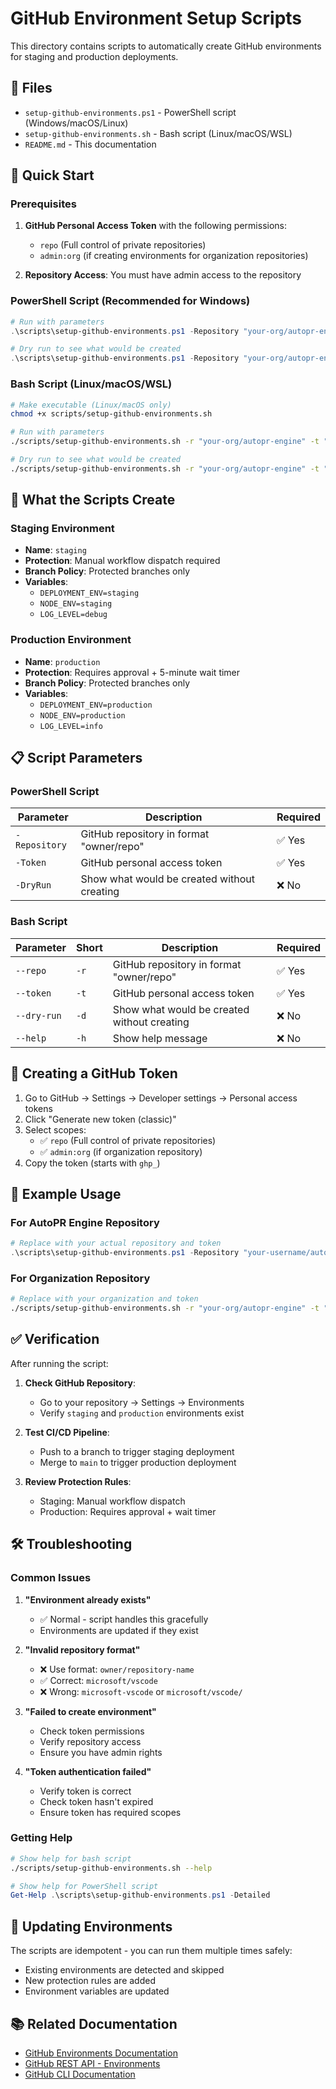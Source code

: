 # GitHub Environment Setup Scripts

This directory contains scripts to automatically create GitHub environments for staging and production deployments.

## 📁 Files

- `setup-github-environments.ps1` - PowerShell script (Windows/macOS/Linux)
- `setup-github-environments.sh` - Bash script (Linux/macOS/WSL)
- `README.md` - This documentation

## 🚀 Quick Start

### Prerequisites

1. **GitHub Personal Access Token** with the following permissions:
   - `repo` (Full control of private repositories)
   - `admin:org` (if creating environments for organization repositories)

2. **Repository Access**: You must have admin access to the repository

### PowerShell Script (Recommended for Windows)

```powershell
# Run with parameters
.\scripts\setup-github-environments.ps1 -Repository "your-org/autopr-engine" -Token "ghp_your_token_here"

# Dry run to see what would be created
.\scripts\setup-github-environments.ps1 -Repository "your-org/autopr-engine" -Token "ghp_your_token_here" -DryRun
```

### Bash Script (Linux/macOS/WSL)

```bash
# Make executable (Linux/macOS only)
chmod +x scripts/setup-github-environments.sh

# Run with parameters
./scripts/setup-github-environments.sh -r "your-org/autopr-engine" -t "ghp_your_token_here"

# Dry run to see what would be created
./scripts/setup-github-environments.sh -r "your-org/autopr-engine" -t "ghp_your_token_here" --dry-run
```

## 🔧 What the Scripts Create

### Staging Environment
- **Name**: `staging`
- **Protection**: Manual workflow dispatch required
- **Branch Policy**: Protected branches only
- **Variables**:
  - `DEPLOYMENT_ENV=staging`
  - `NODE_ENV=staging`
  - `LOG_LEVEL=debug`

### Production Environment
- **Name**: `production`
- **Protection**: Requires approval + 5-minute wait timer
- **Branch Policy**: Protected branches only
- **Variables**:
  - `DEPLOYMENT_ENV=production`
  - `NODE_ENV=production`
  - `LOG_LEVEL=info`

## 📋 Script Parameters

### PowerShell Script
| Parameter     | Description                                 | Required |
| ------------- | ------------------------------------------- | -------- |
| `-Repository` | GitHub repository in format "owner/repo"    | ✅ Yes    |
| `-Token`      | GitHub personal access token                | ✅ Yes    |
| `-DryRun`     | Show what would be created without creating | ❌ No     |

### Bash Script
| Parameter   | Short | Description                                 | Required |
| ----------- | ----- | ------------------------------------------- | -------- |
| `--repo`    | `-r`  | GitHub repository in format "owner/repo"    | ✅ Yes    |
| `--token`   | `-t`  | GitHub personal access token                | ✅ Yes    |
| `--dry-run` | `-d`  | Show what would be created without creating | ❌ No     |
| `--help`    | `-h`  | Show help message                           | ❌ No     |

## 🔐 Creating a GitHub Token

1. Go to GitHub → Settings → Developer settings → Personal access tokens
2. Click "Generate new token (classic)"
3. Select scopes:
   - ✅ `repo` (Full control of private repositories)
   - ✅ `admin:org` (if organization repository)
4. Copy the token (starts with `ghp_`)

## 🎯 Example Usage

### For AutoPR Engine Repository

```powershell
# Replace with your actual repository and token
.\scripts\setup-github-environments.ps1 -Repository "your-username/autopr-engine" -Token "ghp_xxxxxxxxxxxxxxxxxxxx"
```

### For Organization Repository

```bash
# Replace with your organization and token
./scripts/setup-github-environments.sh -r "your-org/autopr-engine" -t "ghp_xxxxxxxxxxxxxxxxxxxx"
```

## ✅ Verification

After running the script:

1. **Check GitHub Repository**:
   - Go to your repository → Settings → Environments
   - Verify `staging` and `production` environments exist

2. **Test CI/CD Pipeline**:
   - Push to a branch to trigger staging deployment
   - Merge to `main` to trigger production deployment

3. **Review Protection Rules**:
   - Staging: Manual workflow dispatch
   - Production: Requires approval + wait timer

## 🛠️ Troubleshooting

### Common Issues

1. **"Environment already exists"**
   - ✅ Normal - script handles this gracefully
   - Environments are updated if they exist

2. **"Invalid repository format"**
   - ❌ Use format: `owner/repository-name`
   - ✅ Correct: `microsoft/vscode`
   - ❌ Wrong: `microsoft-vscode` or `microsoft/vscode/`

3. **"Failed to create environment"**
   - Check token permissions
   - Verify repository access
   - Ensure you have admin rights

4. **"Token authentication failed"**
   - Verify token is correct
   - Check token hasn't expired
   - Ensure token has required scopes

### Getting Help

```bash
# Show help for bash script
./scripts/setup-github-environments.sh --help
```

```powershell
# Show help for PowerShell script
Get-Help .\scripts\setup-github-environments.ps1 -Detailed
```

## 🔄 Updating Environments

The scripts are idempotent - you can run them multiple times safely:

- Existing environments are detected and skipped
- New protection rules are added
- Environment variables are updated

## 📚 Related Documentation

- [GitHub Environments Documentation](https://docs.github.com/en/actions/deployment/targeting-different-environments/using-environments-for-deployment)
- [GitHub REST API - Environments](https://docs.github.com/en/rest/reference/deployments#environments)
- [GitHub CLI Documentation](https://cli.github.com/)